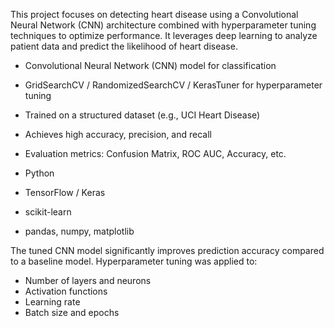 
This project focuses on detecting heart disease using a Convolutional Neural Network (CNN) architecture combined with hyperparameter tuning techniques to optimize performance. It leverages deep learning to analyze patient data and predict the likelihood of heart disease.

- Convolutional Neural Network (CNN) model for classification
- GridSearchCV / RandomizedSearchCV / KerasTuner for hyperparameter tuning
- Trained on a structured dataset (e.g., UCI Heart Disease)
- Achieves high accuracy, precision, and recall
- Evaluation metrics: Confusion Matrix, ROC AUC, Accuracy, etc.

- Python
- TensorFlow / Keras
- scikit-learn
- pandas, numpy, matplotlib

The tuned CNN model significantly improves prediction accuracy compared to a baseline model. Hyperparameter tuning was applied to:
- Number of layers and neurons
- Activation functions
- Learning rate
- Batch size and epochs
